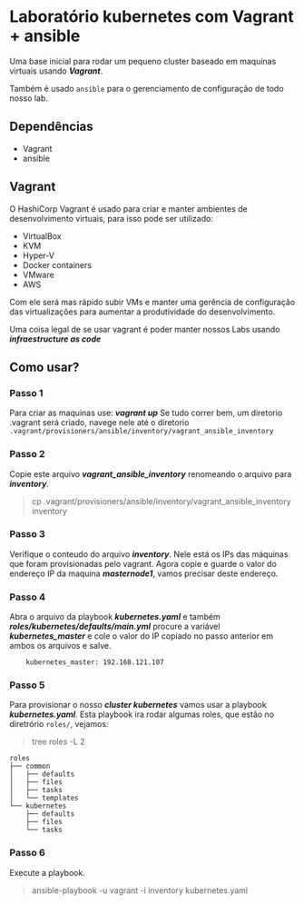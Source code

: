# Laboratório kubernetes com Vagrant + ansible

Uma base inicial para rodar um pequeno cluster baseado em maquinas virtuais usando ***Vagrant***.

Também é usado ```ansible``` para o gerenciamento de configuração de todo nosso lab.

## Dependências
- Vagrant
- ansible

## Vagrant

O HashiCorp Vagrant é usado para criar e manter ambientes de desenvolvimento virtuais, para isso pode ser utilizado:
- VirtualBox
- KVM
- Hyper-V
- Docker containers
- VMware
- AWS

Com ele será mas rápido subir VMs e manter uma gerência de configuração das virtualizações para aumentar a produtividade do desenvolvimento.

Uma coisa legal de se usar vagrant é poder manter nossos Labs usando ***infraestructure as code***

## Como usar?

### Passo 1
Para criar as maquinas use: ***vagrant up***
Se tudo correr bem, um diretorio .vagrant será criado, navege nele até o diretorio ```.vagrant/provisioners/ansible/inventory/vagrant_ansible_inventory```
### Passo 2 
Copie este arquivo ***vagrant_ansible_inventory*** renomeando o arquivo para ***inventory***.

> cp .vagrant/provisioners/ansible/inventory/vagrant_ansible_inventory inventory

### Passo 3
Verifique o conteudo do arquivo ***inventory***. Nele está os IPs das máquinas que foram provisionadas pelo vagrant. Agora copie e guarde o valor do endereço IP da maquina ***masternode1***, vamos precisar deste endereço.

### Passo 4
Abra o arquivo da playbook ***kubernetes.yaml*** e também ***roles/kubernetes/defaults/main.yml*** procure a variável ***kubernetes_master*** e cole o valor do IP copiado no passo anterior em ambos os arquivos e salve.

```
    kubernetes_master: 192.168.121.107
```

### Passo 5
Para provisionar o nosso ***cluster kubernetes*** vamos usar a playbook ***kubernetes.yaml***.  Esta playbook ira rodar algumas roles, que estão no diretrório ```roles/```, vejamos:

> tree roles -L 2
```
roles
├── common
│   ├── defaults
│   ├── files
│   ├── tasks
│   └── templates
└── kubernetes
    ├── defaults
    ├── files
    └── tasks
```

### Passo 6

Execute a playbook. 

> ansible-playbook -u vagrant -i inventory kubernetes.yaml
